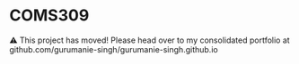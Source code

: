 # COMS309

⚠️ This project has moved! Please head over to my consolidated portfolio at github.com/gurumanie-singh/gurumanie-singh.github.io
